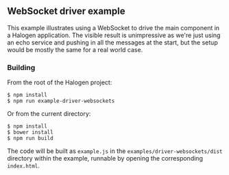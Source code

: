 ## WebSocket driver example

This example illustrates using a WebSocket to drive the main component in a Halogen application. The visible result is unimpressive as we're just using an echo service and pushing in all the messages at the start, but the setup would be mostly the same for a real world case.

### Building

From the root of the Halogen project:

```
$ npm install
$ npm run example-driver-websockets
```

Or from the current directory:

```
$ npm install
$ bower install
$ npm run build
```

The code will be built as `example.js` in the `examples/driver-websockets/dist` directory within the example, runnable by opening the corresponding `index.html`.
